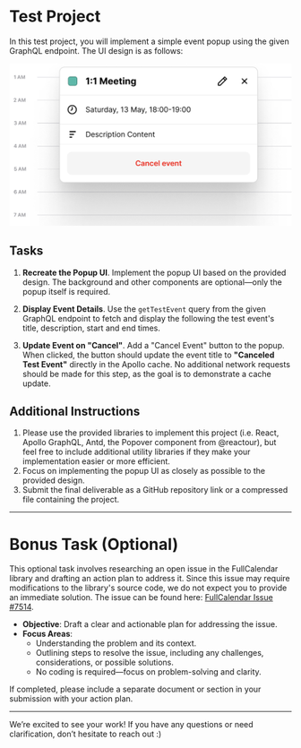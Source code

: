 # Test Project

In this test project, you will implement a simple event popup using the given GraphQL endpoint. The UI design is as follows:

![Event Popup UI](./design.png)

## Tasks

1. **Recreate the Popup UI**. Implement the popup UI based on the provided design. The background and other components are optional—only the popup itself is required.

2. **Display Event Details**. Use the `getTestEvent` query from the given GraphQL endpoint to fetch and display the following the test event's title, description, start and end times.

3. **Update Event on "Cancel"**. Add a "Cancel Event" button to the popup. When clicked, the button should update the event title to **"Canceled Test Event"** directly in the Apollo cache. No additional network requests should be made for this step, as the goal is to demonstrate a cache update.

## Additional Instructions

1. Please use the provided libraries to implement this project (i.e. React, Apollo GraphQL, Antd, the Popover component from @reactour), but feel free to include additional utility libraries if they make your implementation easier or more efficient.
2. Focus on implementing the popup UI as closely as possible to the provided design.
3. Submit the final deliverable as a GitHub repository link or a compressed file containing the project.

---

# Bonus Task (Optional)

This optional task involves researching an open issue in the FullCalendar library and drafting an action plan to address it. Since this issue may require modifications to the library's source code, we do not expect you to provide an immediate solution. The issue can be found here: [FullCalendar Issue #7514](https://github.com/fullcalendar/fullcalendar/issues/7514).

- **Objective**: Draft a clear and actionable plan for addressing the issue.
- **Focus Areas**:
  - Understanding the problem and its context.
  - Outlining steps to resolve the issue, including any challenges, considerations, or possible solutions.
  - No coding is required—focus on problem-solving and clarity.

If completed, please include a separate document or section in your submission with your action plan.

---

We’re excited to see your work! If you have any questions or need clarification, don’t hesitate to reach out :)
